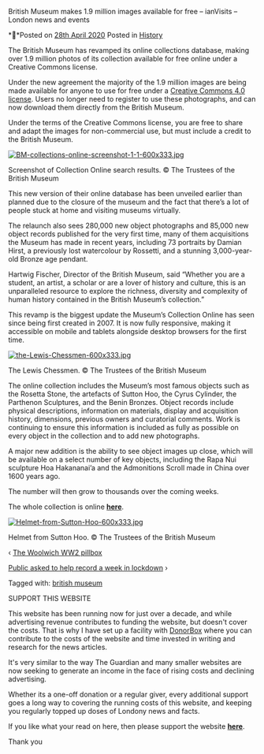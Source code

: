 British Museum makes 1.9 million images available for free – ianVisits – London news and events

 **Posted on [28th April 2020](https://www.ianvisits.co.uk/blog/2020/04/28/british-museum-makes-1-9-million-images-available-for-free/)     Posted in [History](https://www.ianvisits.co.uk/blog/category/history/)

The British Museum has revamped its online collections database, making over 1.9 million photos of its collection available for free online under a Creative Commons license.

Under the new agreement the majority of the 1.9 million images are being made available for anyone to use for free under a [Creative Commons 4.0 license](https://creativecommons.org/licenses/by-nc-sa/4.0/). Users no longer need to register to use these photographs, and can now download them directly from the British Museum.

Under the terms of the Creative Commons license, you are free to share and adapt the images for non-commercial use, but must include a credit to the British Museum.

[![BM-collections-online-screenshot-1-1-600x333.jpg](../_resources/569426ad593195e32479ab4f250a1956.jpg)](https://www.ianvisits.co.uk/blog/wp-content/uploads/2020/04/BM-collections-online-screenshot-1-1.jpg)

Screenshot of Collection Online search results. © The Trustees of the British Museum

This new version of their online database has been unveiled earlier than planned due to the closure of the museum and the fact that there’s a lot of people stuck at home and visiting museums virtually.

The relaunch also sees 280,000 new object photographs and 85,000 new object records published for the very first time, many of them acquisitions the Museum has made in recent years, including 73 portraits by Damian Hirst, a previously lost watercolour by Rossetti, and a stunning 3,000-year-old Bronze age pendant.

Hartwig Fischer, Director of the British Museum, said “Whether you are a student, an artist, a scholar or are a lover of history and culture, this is an unparalleled resource to explore the richness, diversity and complexity of human history contained in the British Museum’s collection.”

This revamp is the biggest update the Museum’s Collection Online has seen since being first created in 2007. It is now fully responsive, making it accessible on mobile and tablets alongside desktop browsers for the first time.

[![the-Lewis-Chessmen-600x333.jpg](../_resources/95e4aada0507573a5efee2e225ab800e.jpg)](https://www.ianvisits.co.uk/blog/wp-content/uploads/2020/04/the-Lewis-Chessmen.jpg)

The Lewis Chessmen. © The Trustees of the British Museum

The online collection includes the Museum’s most famous objects such as the Rosetta Stone, the artefacts of Sutton Hoo, the Cyrus Cylinder, the Parthenon Sculptures, and the Benin Bronzes. Object records include physical descriptions, information on materials, display and acquisition history, dimensions, previous owners and curatorial comments. Work is continuing to ensure this information is included as fully as possible on every object in the collection and to add new photographs.

A major new addition is the ability to see object images up close, which will be available on a select number of key objects, including the Rapa Nui sculpture Hoa Hakananai’a and the Admonitions Scroll made in China over 1600 years ago.

The number will then grow to thousands over the coming weeks.

The whole collection is online [**here**](https://www.britishmuseum.org/collection).

[![Helmet-from-Sutton-Hoo-600x333.jpg](../_resources/6abd7152dbb1a98d62f5d32fe9ae447f.jpg)](https://www.ianvisits.co.uk/blog/wp-content/uploads/2020/04/Helmet-from-Sutton-Hoo.jpg)

Helmet from Sutton Hoo. © The Trustees of the British Museum

‹ [The Woolwich WW2 pillbox](https://www.ianvisits.co.uk/blog/2020/04/28/the-woolwich-ww2-pillbox/)

[Public asked to help record a week in lockdown](https://www.ianvisits.co.uk/blog/2020/04/29/public-asked-to-help-record-a-week-in-lockdown/) ›

Tagged with: [british museum](https://www.ianvisits.co.uk/blog/tag/british-museum/)

SUPPORT THIS WEBSITE

This website has been running now for just over a decade, and while advertising revenue contributes to funding the website, but doesn't cover the costs. That is why I have set up a facility with [DonorBox](https://donorbox.org/support-ianvisits-reporting-and-events-guide) where you can contribute to the costs of the website and time invested in writing and research for the news articles.

It's very similar to the way The Guardian and many smaller websites are now seeking to generate an income in the face of rising costs and declining advertising.

Whether its a one-off donation or a regular giver, every additional support goes a long way to covering the running costs of this website, and keeping you regularly topped up doses of Londony news and facts.

If you like what your read on here, then please support the website [**here**](https://donorbox.org/support-ianvisits-reporting-and-events-guide).

Thank you